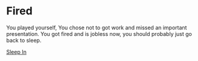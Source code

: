 # Fired
You played yourself, You chose not to got work and missed an important presentation. You got fired and is jobless now, you should probably just go back to sleep.

[Sleep In](wake-up.md)